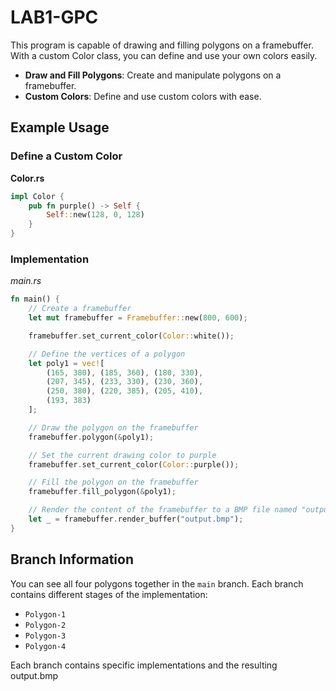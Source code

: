 # LAB1-GPC
This program is capable of drawing and filling polygons on a framebuffer. With a custom Color class, you can define and use your own colors easily.

- **Draw and Fill Polygons**: Create and manipulate polygons on a framebuffer.
- **Custom Colors**: Define and use custom colors with ease.

## Example Usage

### Define a Custom Color
**Color.rs**
```rust
impl Color {
    pub fn purple() -> Self {
        Self::new(128, 0, 128)
    }
}
```
### Implementation
*main.rs*
``` rust
fn main() {
    // Create a framebuffer
    let mut framebuffer = Framebuffer::new(800, 600);

    framebuffer.set_current_color(Color::white());

    // Define the vertices of a polygon
    let poly1 = vec![
        (165, 380), (185, 360), (180, 330), 
        (207, 345), (233, 330), (230, 360), 
        (250, 380), (220, 385), (205, 410), 
        (193, 383)
    ];

    // Draw the polygon on the framebuffer
    framebuffer.polygon(&poly1);

    // Set the current drawing color to purple
    framebuffer.set_current_color(Color::purple());

    // Fill the polygon on the framebuffer
    framebuffer.fill_polygon(&poly1);

    // Render the content of the framebuffer to a BMP file named "output.bmp"
    let _ = framebuffer.render_buffer("output.bmp");
}
```
## Branch Information

You can see all four polygons together in the `main` branch. Each branch contains different stages of the implementation:
- `Polygon-1`
- `Polygon-2`
- `Polygon-3`
- `Polygon-4`

Each branch contains specific implementations and the resulting output.bmp
